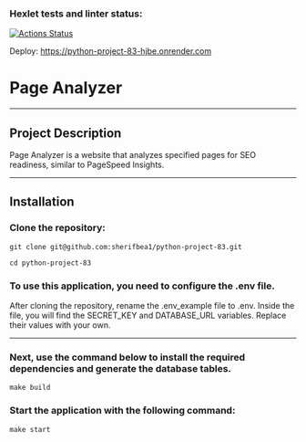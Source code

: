### Hexlet tests and linter status:
[![Actions Status](https://github.com/sherifbea1/python-project-83/actions/workflows/hexlet-check.yml/badge.svg)](https://github.com/sherifbea1/python-project-83/actions)

Deploy: https://python-project-83-hjbe.onrender.com

# Page Analyzer
****

## Project Description

Page Analyzer is a website that analyzes specified pages for SEO readiness, similar to PageSpeed Insights.
****


## Installation

### Clone the repository:

```
git clone git@github.com:sherifbea1/python-project-83.git
```

```
cd python-project-83
```

### To use this application, you need to configure the .env file.

After cloning the repository, rename the .env_example file to .env. Inside the file, you will find the SECRET_KEY and
DATABASE_URL variables. Replace their values with your own.
****

### Next, use the command below to install the required dependencies and generate the database tables.

```
make build
```

### Start the application with the following command:

```
make start
```